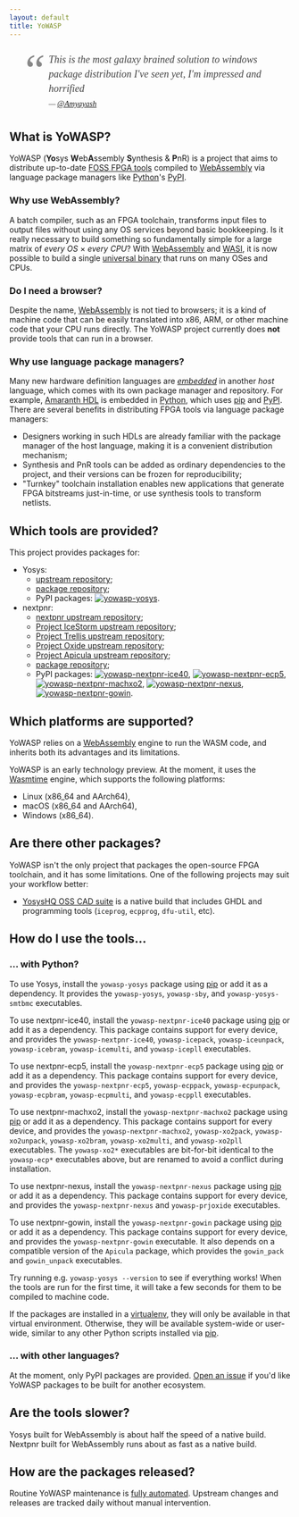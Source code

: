 ```yaml
---
layout: default
title: YoWASP
---
```


<style type="text/css">
blockquote {
  position: relative;
  padding: 0.35em 0px 0.35em 40px;
  line-height: 1.45;
  font-family: Georgia, serif;
  font-size: 18px;
  font-style: italic;
  color: #444;
  border: none;
}

blockquote:before {
  display: block;
  position: absolute;
  left: -20px;
  top: -20px;
  padding-left: 10px;
  content: "\201C";
  font-size: 80px;
  color: #888;
}

blockquote cite {
  display: block;
  margin-top: 5px;
  font-size: 14px;
}

blockquote cite:before {
  content: "\2014 \2009";
}

img.badge {
  padding: 0;
  margin: 0;
  border: none;
  top: 4px;
}

img.fossi-logo {
  padding: 0;
  margin: 0;
  border: none;
  top: 9px;
  margin-right: 10px;
  box-shadow: none;
}
</style>
<blockquote>
This is the most galaxy brained solution to windows package distribution I've seen yet, I'm impressed and horrified
<cite><a href="https://twitter.com/Amyayash">@Amyayash</a><!-- https://twitter.com/Amyayash/status/1320142568433340417 --></cite>
</blockquote>

## What is YoWASP?

YoWASP (**Yo**sys **W**eb**A**ssembly **S**ynthesis & **P**nR) is a project that aims to distribute up-to-date [FOSS FPGA tools][yosyshq] compiled to [WebAssembly][] via language package managers like [Python][]'s [PyPI][].

[yosyshq]: https://github.com/YosysHQ/
[webassembly]: https://webassembly.org/
[python]: https://python.org/
[pypi]: https://pypi.org/

### Why use WebAssembly?

A batch compiler, such as an FPGA toolchain, transforms input files to output files without using any OS services beyond basic bookkeeping. Is it really necessary to build something so fundamentally simple for a large matrix of *every OS* × *every CPU*? With [WebAssembly][] and [WASI][], it is now possible to build a single [universal binary][universal] that runs on many OSes and CPUs.

[wasi]: https://wasi.dev/
[universal]: https://kripken.github.io/talks/2020/universal.html

### Do I need a browser?

Despite the name, [WebAssembly][] is not tied to browsers; it is a kind of machine code that can be easily translated into x86, ARM, or other machine code that your CPU runs directly. The YoWASP project currently does **not** provide tools that can run in a browser.

### Why use language package managers?

Many new hardware definition languages are *[embedded][edsl]* in another *host* language, which comes with its own package manager and repository. For example, [Amaranth HDL][] is embedded in [Python][], which uses [pip][] and [PyPI][]. There are several benefits in distributing FPGA tools via language package managers:
  * Designers working in such HDLs are already familiar with the package manager of the host language, making it is a convenient distribution mechanism;
  * Synthesis and PnR tools can be added as ordinary dependencies to the project, and their versions can be frozen for reproducibility;
  * "Turnkey" toolchain installation enables new applications that generate FPGA bitstreams just-in-time, or use synthesis tools to transform netlists.

[edsl]: https://en.wikipedia.org/wiki/eDSL
[amaranth hdl]: https://github.com/amaranth-lang/amaranth
[pip]: https://pip.pypa.io/

## Which tools are provided?

This project provides packages for:

  * Yosys:
    * [upstream repository][yosys];
    * [package repository][yosys-pkg];
    * PyPI packages: [<img src="https://img.shields.io/pypi/v/yowasp-yosys?label=yowasp-yosys&color=green" alt="yowasp-yosys" class="badge">](https://pypi.org/project/yowasp-yosys/).
  * nextpnr:
    * [nextpnr upstream repository][nextpnr];
    * [Project IceStorm upstream repository][icestorm];
    * [Project Trellis upstream repository][trellis];
    * [Project Oxide upstream repository][oxide];
    * [Project Apicula upstream repository][apicula];
    * [package repository][nextpnr-pkg];
    * PyPI packages: [<img src="https://img.shields.io/pypi/v/yowasp-nextpnr-ice40?label=yowasp-nextpnr-ice40&color=green" alt="yowasp-nextpnr-ice40" class="badge">](https://pypi.org/project/yowasp-nextpnr-ice40/), [<img src="https://img.shields.io/pypi/v/yowasp-nextpnr-ecp5?label=yowasp-nextpnr-ecp5&color=green" alt="yowasp-nextpnr-ecp5" class="badge">](https://pypi.org/project/yowasp-nextpnr-ecp5/), [<img src="https://img.shields.io/pypi/v/yowasp-nextpnr-machxo2?label=yowasp-nextpnr-machxo2&color=green" alt="yowasp-nextpnr-machxo2" class="badge">](https://pypi.org/project/yowasp-nextpnr-machxo2/), [<img src="https://img.shields.io/pypi/v/yowasp-nextpnr-nexus?label=yowasp-nextpnr-nexus&color=green" alt="yowasp-nextpnr-nexus" class="badge">](https://pypi.org/project/yowasp-nextpnr-nexus/), [<img src="https://img.shields.io/pypi/v/yowasp-nextpnr-gowin?label=yowasp-nextpnr-gowin&color=green" alt="yowasp-nextpnr-gowin" class="badge">](https://pypi.org/project/yowasp-nextpnr-gowin/).

[yosys]: https://yosyshq.net/yosys/
[nextpnr]: https://github.com/YosysHQ/nextpnr/
[icestorm]: https://github.com/YosysHQ/icestorm/
[trellis]: https://github.com/YosysHQ/prjtrellis/
[oxide]: https://github.com/gatecat/prjoxide
[apicula]: https://github.com/YosysHQ/apicula

[yosys-pkg]: https://github.com/YoWASP/yosys
[nextpnr-pkg]: https://github.com/YoWASP/nextpnr

## Which platforms are supported?

YoWASP relies on a [WebAssembly][] engine to run the WASM code, and inherits both its advantages and its limitations.

YoWASP is an early technology preview. At the moment, it uses the [Wasmtime][] engine, which supports the following platforms:

  * Linux (x86_64 and AArch64),
  * macOS (x86_64 and AArch64),
  * Windows (x86_64).

[wasmtime]: http://wasmtime.dev/
[wasmer]: https://wasmer.io/

## Are there other packages?

YoWASP isn't the only project that packages the open-source FPGA toolchain, and it has some limitations. One of the following projects may suit your workflow better:

  * [YosysHQ OSS CAD suite][hqtools] is a native build that includes GHDL and programming tools (`iceprog`, `ecpprog`, `dfu-util`, etc).

[hqtools]: https://github.com/YosysHQ/oss-cad-suite-build

## How do I use the tools...

### ... with Python?

To use Yosys, install the `yowasp-yosys` package using [pip][] or add it as a dependency. It provides the `yowasp-yosys`, `yowasp-sby`, and `yowasp-yosys-smtbmc` executables.

To use nextpnr-ice40, install the `yowasp-nextpnr-ice40` package using [pip][] or add it as a dependency. This package contains support for every device, and provides the `yowasp-nextpnr-ice40`, `yowasp-icepack`, `yowasp-iceunpack`, `yowasp-icebram`, `yowasp-icemulti`, and `yowasp-icepll` executables.

To use nextpnr-ecp5, install the `yowasp-nextpnr-ecp5` package using [pip][] or add it as a dependency. This package contains support for every device, and provides the `yowasp-nextpnr-ecp5`, `yowasp-ecppack`, `yowasp-ecpunpack`, `yowasp-ecpbram`, `yowasp-ecpmulti`, and `yowasp-ecppll` executables.

To use nextpnr-machxo2, install the `yowasp-nextpnr-machxo2` package using [pip][] or add it as a dependency. This package contains support for every device, and provides the `yowasp-nextpnr-machxo2`, `yowasp-xo2pack`, `yowasp-xo2unpack`, `yowasp-xo2bram`, `yowasp-xo2multi`, and `yowasp-xo2pll` executables. The `yowasp-xo2*` executables are bit-for-bit identical to the `yowasp-ecp*` executables above, but are renamed to avoid a conflict during installation.

To use nextpnr-nexus, install the `yowasp-nextpnr-nexus` package using [pip] or add it as a dependency. This package contains support for every device, and provides the `yowasp-nextpnr-nexus` and `yowasp-prjoxide` executables.

To use nextpnr-gowin, install the `yowasp-nextpnr-gowin` package using [pip] or add it as a dependency. This package contains support for every device, and provides the `yowasp-nextpnr-gowin` executable. It also depends on a compatible version of the `Apicula` package, which provides the `gowin_pack` and `gowin_unpack` executables.

Try running e.g. `yowasp-yosys --version` to see if everything works! When the tools are run for the first time, it will take a few seconds for them to be compiled to machine code.

If the packages are installed in a [virtualenv][], they will only be available in that virtual environment. Otherwise, they will be available system-wide or user-wide, similar to any other Python scripts installed via [pip][].

[virtualenv]: https://virtualenv.pypa.io/

### ... with other languages?

At the moment, only PyPI packages are provided. [Open an issue][issue] if you'd like YoWASP packages to be built for another ecosystem.

[issue]: https://github.com/YoWASP/yowasp.github.io/issues

## Are the tools slower?

Yosys built for WebAssembly is about half the speed of a native build. Nextpnr built for WebAssembly runs about as fast as a native build.

## How are the packages released?

Routine YoWASP maintenance is [fully automated](/maintaining#maintenance-automation). Upstream changes and releases are tracked daily without manual intervention.
